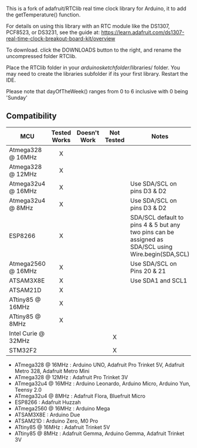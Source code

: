 This is a fork of adafruit/RTClib real time clock library for Arduino, it to add the getTemperature() function.

For details on using this library with an RTC module like the DS1307, PCF8523, or DS3231, see the guide at: https://learn.adafruit.com/ds1307-real-time-clock-breakout-board-kit/overview

To download. click the DOWNLOADS button to the right, and rename the uncompressed folder RTClib.

Place the RTClib folder in your *arduinosketchfolder*/libraries/ folder. 
You may need to create the libraries subfolder if its your first library. Restart the IDE.

Please note that dayOfTheWeek() ranges from 0 to 6 inclusive with 0 being 'Sunday'

<!-- START COMPATIBILITY TABLE -->

## Compatibility

MCU                | Tested Works | Doesn't Work | Not Tested  | Notes
------------------ | :----------: | :----------: | :---------: | -----
Atmega328 @ 16MHz  |      X       |             |            | 
Atmega328 @ 12MHz  |      X       |             |            | 
Atmega32u4 @ 16MHz |      X       |             |            | Use SDA/SCL on pins D3 &amp; D2
Atmega32u4 @ 8MHz  |      X       |             |            | Use SDA/SCL on pins D3 &amp; D2
ESP8266            |      X       |             |            | SDA/SCL default to pins 4 &amp; 5 but any two pins can be assigned as SDA/SCL using Wire.begin(SDA,SCL)
Atmega2560 @ 16MHz |      X       |             |            | Use SDA/SCL on Pins 20 &amp; 21
ATSAM3X8E          |      X       |             |            | Use SDA1 and SCL1
ATSAM21D           |      X       |             |            | 
ATtiny85 @ 16MHz   |      X       |             |            | 
ATtiny85 @ 8MHz    |      X       |             |            | 
Intel Curie @ 32MHz |             |             |     X       | 
STM32F2            |             |             |     X       | 

  * ATmega328 @ 16MHz : Arduino UNO, Adafruit Pro Trinket 5V, Adafruit Metro 328, Adafruit Metro Mini
  * ATmega328 @ 12MHz : Adafruit Pro Trinket 3V
  * ATmega32u4 @ 16MHz : Arduino Leonardo, Arduino Micro, Arduino Yun, Teensy 2.0
  * ATmega32u4 @ 8MHz : Adafruit Flora, Bluefruit Micro
  * ESP8266 : Adafruit Huzzah
  * ATmega2560 @ 16MHz : Arduino Mega
  * ATSAM3X8E : Arduino Due
  * ATSAM21D : Arduino Zero, M0 Pro
  * ATtiny85 @ 16MHz : Adafruit Trinket 5V
  * ATtiny85 @ 8MHz : Adafruit Gemma, Arduino Gemma, Adafruit Trinket 3V

<!-- END COMPATIBILITY TABLE -->
